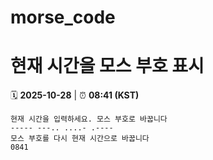 # morse_code
# 현재 시간을 모스 부호 표시
<!-- MORSE_TIME_START -->
🗓️ **2025-10-28** | ⏰ **08:41 (KST)**

```
현재 시간을 입력하세요. 모스 부호로 바꿉니다
----- ---.. ....- .----
모스 부호를 다시 현재 시간으로 바꿉니다
0841
```
<!-- MORSE_TIME_END -->
